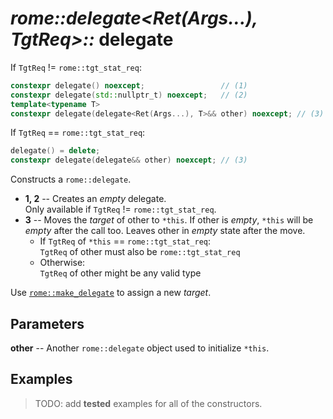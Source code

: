 # _rome::delegate<Ret(Args...), TgtReq>::_ **delegate**

If `TgtReq` != `rome::tgt_stat_req`:

```cpp
constexpr delegate() noexcept;                 // (1)
constexpr delegate(std::nullptr_t) noexcept;   // (2)
template<typename T>
constexpr delegate(delegate<Ret(Args...), T>&& other) noexcept; // (3)
```

If `TgtReq` == `rome::tgt_stat_req`:

```cpp
delegate() = delete;
constexpr delegate(delegate&& other) noexcept; // (3)
```

Constructs a `rome::delegate`.

- **1, 2** -- Creates an _empty_ delegate.  
  Only available if `TgtReq` != `rome::tgt_stat_req`.
- **3** -- Moves the _target_ of other to `*this`. If other is _empty_, `*this` will be _empty_ after the call too. Leaves other in _empty_ state after the move.
  - If `TgtReq` of `*this` == `rome::tgt_stat_req`:  
    `TgtReq` of other must also be `rome::tgt_stat_req`
  - Otherwise:  
    `TgtReq` of other might be any valid type

Use [`rome::make_delegate`](../delegate/make_delegate.md) to assign a new _target_.

## Parameters

**other** -- Another `rome::delegate` object used to initialize `*this`.

## Examples

> TODO: add **tested** examples for all of the constructors.
